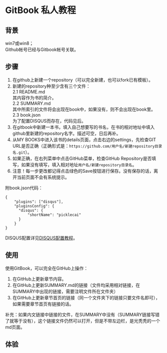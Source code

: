 # GitBook 私人教程

## 背景

win7或win8；  
Github帐号已经与Gitbook帐号关联。

## 步骤

1. 在github上新建一个repository（可以完全新建，也可以fork已有模板）。   
2. 新建的repository种至少含有三个文件：  
  2.1 README.md  
  其内容作为书的简介。   
  2.2 SUMMARY.md  
  其中所索引的文件将会出现在book中，如果没有，则不会出现在book里。  
  2.3 book.json  
  为了配置DISQUS而存在，代码见后。  
3. 在gitbook中新建一本书，填入自己想要写的书名，在书的相对地址中填入github里新建的repository名字。描述可空，日后再补。  
4. 从MY BOOKS中进入该书的details页面，点击右边的settings，先检查GIT URL是否正确（正确形式是：`https://github.com/用户名/新建repository目录名.git`）。  
5. 如果正确，在右列菜单中点击GitHub菜单，检查GitHub Repository是否填写，如果没有填写，填入相对地址`用户名/新建repository目录名`。  
6. 注意！每一步更改都记得点击绿色的Save按钮进行保存。没有保存的话，离开当前页面不会有系统提示。  

附book.json代码：

    {
		"plugins": ["disqus"],
		"pluginsConfig": {
		  "disqus": {
		      "shortName": "picklecai"
		  }
		}
	}

DISQUS配置详见[DISQUS配置教程](DISQUS.md)。

## 使用

使用GitBook，可以完全在GitHub上操作：  
1. 在GitHub上更新章节内容。  
2. 在GitHub上更新SUMMARY.md的链接（文件均采用相对链接，在SUMMARY中出现的链接，需要注明文件所在文件夹）  
3. 在GitHub上更新章节首页的链接（同一个文件夹下的链接只要文件名即可），如果需要章节首页有链接的话。  

补充：如果内文链接中链接的文件，在SUMMARY中没有（SUMMARY链接写错了就等于没有），这个链接文件仍然可以打开，但是不带左边栏，是光秃秃的一个md页面。  

## 体验

